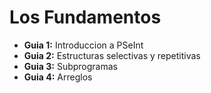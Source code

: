 # Los Fundamentos

- <strong>Guia 1:</strong> Introduccion a PSeInt
- <strong>Guia 2:</strong> Estructuras selectivas y repetitivas
- <strong>Guia 3:</strong> Subprogramas
- <strong>Guia 4:</strong> Arreglos
